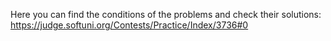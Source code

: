 Here you can find the conditions of the problems and check their solutions:
https://judge.softuni.org/Contests/Practice/Index/3736#0